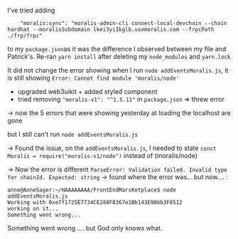 I've tried adding

```
    "moralis:sync": "moralis-admin-cli connect-local-devchain --chain hardhat --moralisSubdomain lkei3yi1kglb.usemoralis.com --frpcPath ./frp/frpc"
```

to my `package.json`as it was the difference I observed between my file and Patrick's. Re-ran `yarn install` after deleting my `node_modules` and `yarn.lock`

It did not change the error showing when I run `node addEventsMoralis.js`, it is still showing `Error: Cannot find module 'moralis/node'`

- upgraded web3uikit + added styled component
- tried removing `"moralis-v1": "^1.5.11"` in `package.json` => threw error

-> now the 5 errors that were showing yesterday at loading the localhost are gone

but I still can't run `node addEventsMoralis.js`

-> Found the issue, on the `addEventsMoralis.js`, I needed to state `const Moralis = require("moralis-v1/node")` instead of (moralis/node)

-> Now the error is different `ParseError: Validation failed. Invalid type for chainId. Expected: string`
-> found where the error was... but now.... :

```
anne@AnneSager:~/HAAAAAAAA/FrontEndMarsKetplace$ node addEventsMoralis.js
Working with 0xe7f1725E7734CE288F8367e1Bb143E90bb3F0512
working on it...
Something went wrong...
```

Something went wrong
....
but God only knows what.
